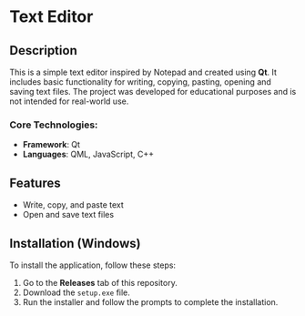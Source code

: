 # Text Editor

## Description

This is a simple text editor inspired by Notepad and created using **Qt**. It includes basic functionality for writing, copying, pasting, opening and saving text files. 
The project was developed for educational purposes and is not intended for real-world use.

### Core Technologies:
- **Framework**: Qt
- **Languages**: QML, JavaScript, C++

## Features
- Write, copy, and paste text
- Open and save text files

## Installation (Windows)
To install the application, follow these steps:
1. Go to the **Releases** tab of this repository.
2. Download the `setup.exe` file.
3. Run the installer and follow the prompts to complete the installation.

